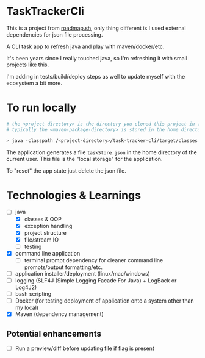 # TaskTrackerCli

This is a project from [roadmap.sh](https://roadmap.sh/projects/task-tracker), only thing different is I used external
dependencies for json file processing.

A CLI task app to refresh java and play with maven/docker/etc.

It's been years since I really touched java, so I'm refreshing it with small projects like this.

I'm adding in tests/build/deploy steps as well to update myself with the ecosystem a bit more.

# To run locally

```bash
# the <project-directory> is the directory you cloned this project in from GitHub
# typically the <maven-package-directory> is stored in the home directory of the user

> java -classpath /<project-directory>/task-tracker-cli/target/classes:/<maven-package-directory>/.m2/repository/com/google/code/gson/gson/2.11.0/gson-2.11.0.jar:/<maven-package-directory>/.m2/repository/com/google/errorprone/error_prone_annotations/2.27.0/error_prone_annotations-2.27.0.jar com.tasktracker.cli.Main list
```

The application generates a file `taskStore.json` in the home directory of the current user. This file is the "local
storage" for the application.

To "reset" the app state just delete the json file.

# Technologies & Learnings

- [ ] java
    - [x] classes & OOP
    - [x] exception handling
    - [x] project structure
    - [x] file/stream IO
    - [ ] testing
- [x] command line application
    - [ ] terminal prompt dependency for cleaner command line prompts/output formatting/etc.
- [ ] application installer/deployment (linux/mac/windows)
- [ ] logging (SLF4J (Simple Logging Facade For Java) + LogBack or Log4J2)
- [ ] bash scripting
- [ ] Docker (for testing deployment of application onto a system other than my local)
- [x] Maven (dependency management)

## Potential enhancements

- [ ] Run a preview/diff before updating file if flag is present
